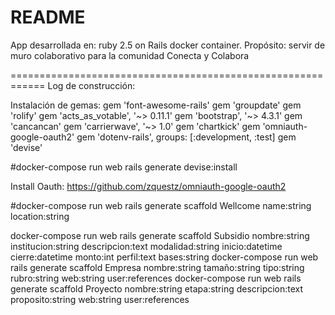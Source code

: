 # README

App desarrollada en: ruby 2.5 on Rails docker container.
Propósito: servir de muro colaborativo para la comunidad Conecta y Colabora

============================================================
Log de construcción:

Instalación de gemas: 
    gem 'font-awesome-rails'
    gem 'groupdate'
    gem 'rolify'
    gem 'acts_as_votable', '~> 0.11.1'
    gem 'bootstrap', '~> 4.3.1'
    gem 'cancancan'
    gem 'carrierwave', '~> 1.0'
    gem 'chartkick'
    gem 'omniauth-google-oauth2'
    gem 'dotenv-rails', groups: [:development, :test]
    gem 'devise'

#docker-compose run web rails generate devise:install

Install Oauth: https://github.com/zquestz/omniauth-google-oauth2


#docker-compose run web rails generate scaffold Wellcome name:string location:string

docker-compose run web rails generate scaffold Subsidio nombre:string institucion:string descripcion:text modalidad:string inicio:datetime cierre:datetime monto:int perfil:text bases:string
docker-compose run web rails generate scaffold Empresa nombre:string tamaño:string tipo:string rubro:string web:string user:references
docker-compose run web rails generate scaffold Proyecto nombre:string etapa:string descripcion:text proposito:string web:string user:references
